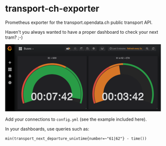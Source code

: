 # transport-ch-exporter

Prometheus exporter for the transport.opendata.ch public transport API.

Haven't you always wanted to have a proper dashboard to check your next tram? ;-)

![grafana dashboard screenshot](./screenshot.png)

Add your connections to `config.yml` (see the example included here).

In your dashboards, use queries such as:
```
min(transport_next_departure_unixtime{number=~"61|62"} - time())
```
